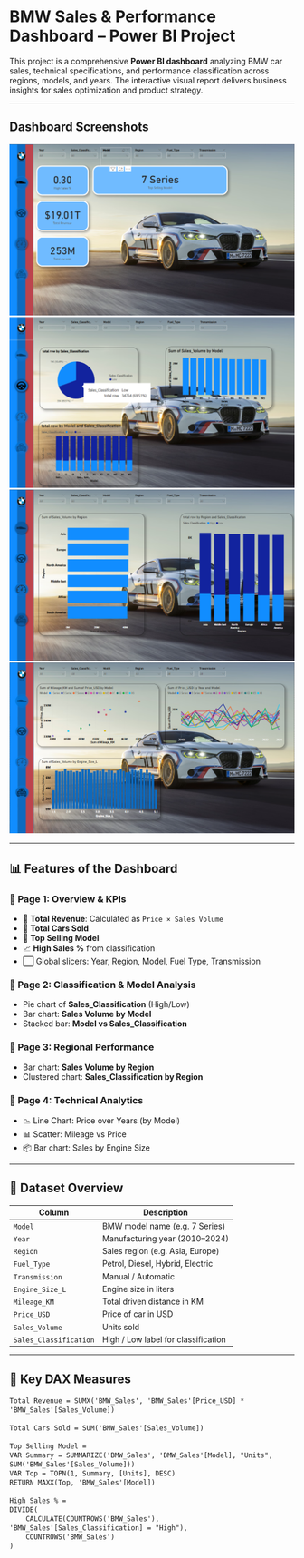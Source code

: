 
# BMW Sales & Performance Dashboard – Power BI Project

This project is a comprehensive **Power BI dashboard** analyzing BMW car sales, technical specifications, and performance classification across regions, models, and years. The interactive visual report delivers business insights for sales optimization and product strategy.

---

##  Dashboard Screenshots

![Main KPI Dashboard](https://github.com/PUNISHER9354/BMW-SALES-DASHBOARD/blob/main/BMW%20DASBOARD%20PAGE%201.png)
![Sales Classification & Model Analysis](https://github.com/PUNISHER9354/BMW-SALES-DASHBOARD/blob/main/BMW%20DASBOARD%20PAGE%202.png)
![Region-wise Sales Insights](https://github.com/PUNISHER9354/BMW-SALES-DASHBOARD/blob/main/BMW%20DASBOARD%20PAGE%203.png)
![Tech Specs & Trend Analytics](https://github.com/PUNISHER9354/BMW-SALES-DASHBOARD/blob/main/BMW%20DASBOARD%20PAGE%204.png)

---

## 📊 Features of the Dashboard

### 🔹 Page 1: Overview & KPIs
- 🧾 **Total Revenue**: Calculated as `Price × Sales Volume`
- 🚗 **Total Cars Sold**
- 🥇 **Top Selling Model**
- 📈 **High Sales %** from classification
- ⬜ Global slicers: Year, Region, Model, Fuel Type, Transmission

### 🔹 Page 2: Classification & Model Analysis
- Pie chart of **Sales_Classification** (High/Low)
- Bar chart: **Sales Volume by Model**
- Stacked bar: **Model vs Sales_Classification**

### 🔹 Page 3: Regional Performance
- Bar chart: **Sales Volume by Region**
- Clustered chart: **Sales_Classification by Region**

### 🔹 Page 4: Technical Analytics
- 📉 Line Chart: Price over Years (by Model)
- 📊 Scatter: Mileage vs Price
- 📦 Bar chart: Sales by Engine Size

---

## 🧠 Dataset Overview

| Column                | Description                          |
|-----------------------|--------------------------------------|
| `Model`               | BMW model name (e.g. 7 Series)       |
| `Year`                | Manufacturing year (2010–2024)       |
| `Region`              | Sales region (e.g. Asia, Europe)     |
| `Fuel_Type`           | Petrol, Diesel, Hybrid, Electric     |
| `Transmission`        | Manual / Automatic                   |
| `Engine_Size_L`       | Engine size in liters                |
| `Mileage_KM`          | Total driven distance in KM          |
| `Price_USD`           | Price of car in USD                  |
| `Sales_Volume`        | Units sold                           |
| `Sales_Classification`| High / Low label for classification  |

---

## 📐 Key DAX Measures

```DAX
Total Revenue = SUMX('BMW_Sales', 'BMW_Sales'[Price_USD] * 'BMW_Sales'[Sales_Volume])

Total Cars Sold = SUM('BMW_Sales'[Sales_Volume])

Top Selling Model = 
VAR Summary = SUMMARIZE('BMW_Sales', 'BMW_Sales'[Model], "Units", SUM('BMW_Sales'[Sales_Volume]))
VAR Top = TOPN(1, Summary, [Units], DESC)
RETURN MAXX(Top, 'BMW_Sales'[Model])

High Sales % = 
DIVIDE(
    CALCULATE(COUNTROWS('BMW_Sales'), 'BMW_Sales'[Sales_Classification] = "High"),
    COUNTROWS('BMW_Sales')
)
